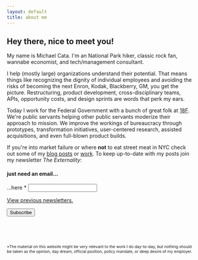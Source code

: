```yaml
---
layout: default
title: about me
---
```


## Hey there, nice to meet you!

My name is Michael Cata. I'm an National Park hiker, classic rock fan, wannabe economist, and tech/management consultant.

I help (mostly large) organizations understand their potential. That means things like recognizing the dignity of individual employees and avoiding the risks of becoming the next Enron, Kodak, Blackberry, GM, you get the picture. Restructuring, product development, cross-disciplinary teams, APIs, opportunity costs, and design sprints are words that perk my ears.

Today I work for the Federal Government with a bunch of great folk at <a href="https://18f.gsa.gov">18F</a>. We're public servants helping other public servants moderize their approach to mission. We improve the workings of bureaucracy through prototypes, transformation initiatives, user-centered research, assisted acquisitions, and even full-blown product builds.

If you're into market failure or where **not** to eat street meat in NYC check out some of my [blog posts](/read) or [work](/work). To keep up-to-date with my posts join my newsletter *The Externality*:

<!-- Begin MailChimp Signup Form -->
<link href="{{base}}/css/mailchimp.css" rel="stylesheet" type="text/css">
<style type="text/css">
	/* #mc_embed_signup{background:#fff; clear:left; font:14px Helvetica,Arial,sans-serif; }
	 Add your own MailChimp form style overrides in your site stylesheet or in this style block.
	   We recommend moving this block and the preceding CSS link to the HEAD of your HTML file. */
</style>
<div id="mc_embed_signup">
<form action="//michaelcata.us11.list-manage.com/subscribe/post?u=bd76dc3adcabd1ddbbb2607f8&amp;id=243d280dcd" method="post" id="mc-embedded-subscribe-form" name="mc-embedded-subscribe-form" class="validate" target="_blank" novalidate>
    <div id="mc_embed_signup_scroll">
	<h4>just need an email...</h4>
<div class="mc-field-group">
	<label for="mce-EMAIL">...here  <span class="asterisk">*</span>
</label>
	<input type="email" value="" name="EMAIL" class="required email" id="mce-EMAIL">
</div>
<p><a href="http://us11.campaign-archive2.com/home/?u=bd76dc3adcabd1ddbbb2607f8&id=243d280dcd" title="View previous campaigns">View previous newsletters.</a></p>
	<div id="mce-responses" class="clear">
		<div class="response" id="mce-error-response" style="display:none"></div>
		<div class="response" id="mce-success-response" style="display:none"></div>
	</div>    <!-- real people should not fill this in and expect good things - do not remove this or risk form bot signups-->
    <div style="position: absolute; left: -5000px;" aria-hidden="true"><input type="text" name="b_bd76dc3adcabd1ddbbb2607f8_243d280dcd" tabindex="-1" value=""></div>
    <div class="clear"><input type="submit" value="Subscribe" name="subscribe" id="mc-embedded-subscribe" class="button"></div>
    </div>
</form>
</div>
<script type='text/javascript' src='//s3.amazonaws.com/downloads.mailchimp.com/js/mc-validate.js'></script><script type='text/javascript'>(function($) {window.fnames = new Array(); window.ftypes = new Array();fnames[0]='EMAIL';ftypes[0]='email';fnames[1]='FNAME';ftypes[1]='text';fnames[2]='LNAME';ftypes[2]='text';}(jQuery));var $mcj = jQuery.noConflict(true);</script>
<!--End mc_embed_signup-->

<br>
<br>
<br>
<p style="font-size:.75em;">*The material on this website might be very relevant to the work I do day-to-day, but nothing should be taken as the opinion, day dream, official position, policy mandate, or deep desire of my employer. </p>


<br>
<br>
<br>
<br>
<br>